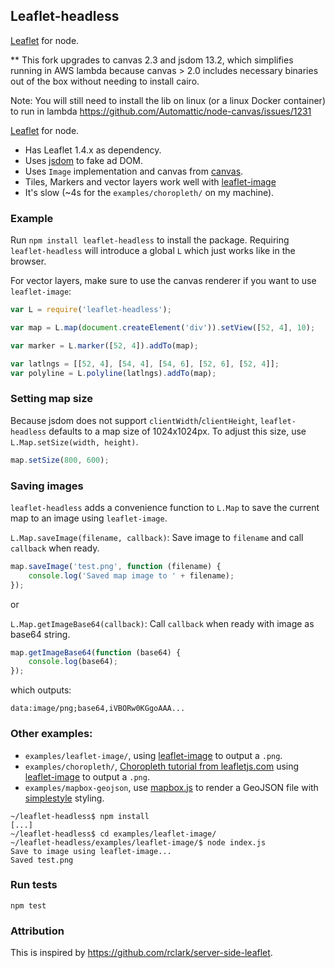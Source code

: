 Leaflet-headless
----------------

[Leaflet](http://leafletjs.com) for node.

** This fork upgrades to canvas 2.3 and jsdom 13.2, which simplifies running in AWS lambda
   because canvas > 2.0 includes necessary binaries out of the box without needing to install cairo.

   Note: You will still need to install the lib on linux (or a linux Docker container) to run in lambda
         https://github.com/Automattic/node-canvas/issues/1231

[Leaflet](http://leafletjs.com) for node.

 - Has Leaflet 1.4.x as dependency.
 - Uses [jsdom](https://github.com/tmpvar/jsdom) to fake ad DOM.
 - Uses `Image` implementation and canvas from [canvas](https://github.com/LearnBoost/node-canvas).
 - Tiles, Markers and vector layers work well with [leaflet-image](https://github.com/mapbox/leaflet-image)
 - It's slow (~4s for the `examples/choropleth/` on my machine).

### Example

Run `npm install leaflet-headless` to install the package. Requiring `leaflet-headless` will introduce a global `L` which just works like in the browser.

For vector layers, make sure to use the canvas renderer if you want to use `leaflet-image`:

```JavaScript
var L = require('leaflet-headless');

var map = L.map(document.createElement('div')).setView([52, 4], 10);

var marker = L.marker([52, 4]).addTo(map);

var latlngs = [[52, 4], [54, 4], [54, 6], [52, 6], [52, 4]];
var polyline = L.polyline(latlngs).addTo(map);
```

### Setting map size

Because jsdom does not support `clientWidth`/`clientHeight`, `leaflet-headless` defaults to a map size of 1024x1024px. To adjust this size, use `L.Map.setSize(width, height)`.

```JavaScript
map.setSize(800, 600);
```

### Saving images

`leaflet-headless` adds a convenience function to `L.Map` to save the current map to an image using `leaflet-image`.

`L.Map.saveImage(filename, callback)`: Save image to `filename` and call `callback` when ready.

```JavaScript
map.saveImage('test.png', function (filename) {
    console.log('Saved map image to ' + filename);
});
```

or

`L.Map.getImageBase64(callback)`: Call `callback` when ready with image as base64 string.

```JavaScript
map.getImageBase64(function (base64) {
    console.log(base64);
});
```
which outputs:
```
data:image/png;base64,iVBORw0KGgoAAA...
```

### Other examples:
 - `examples/leaflet-image/`, using [leaflet-image](https://github.com/mapbox/leaflet-image) to output a `.png`.
 - `examples/choropleth/`, [Choropleth tutorial from leafletjs.com](http://leafletjs.com/examples/choropleth.html) using [leaflet-image](https://github.com/mapbox/leaflet-image) to output a `.png`.
 - `examples/mapbox-geojson`, use [mapbox.js](https://github.com/mapbox/mapbox.js) to render a GeoJSON file with [simplestyle](https://github.com/mapbox/simplestyle-spec) styling.

```
~/leaflet-headless$ npm install
[...]
~/leaflet-headless$ cd examples/leaflet-image/
~/leaflet-headless/examples/leaflet-image/$ node index.js
Save to image using leaflet-image...
Saved test.png
```

### Run tests

`npm test`

### Attribution
This is inspired by https://github.com/rclark/server-side-leaflet.
